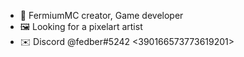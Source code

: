 - 🚀 FermiumMC creator, Game developer
- 🖼️ Looking for a pixelart artist
- ✉️ Discord @fedber#5242 <390166573773619201>

